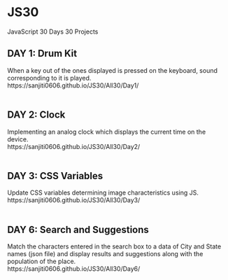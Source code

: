 # JS30
JavaScript 30 Days 30 Projects
<h2> DAY 1: Drum Kit</h5>
When a key out of the ones displayed is pressed on the keyboard, sound corresponding to it is played. <br>
<href> https://sanjiti0606.github.io/JS30/All30/Day1/ </href> <br>
<br>
<h2> DAY 2: Clock</h5>
Implementing an analog clock which displays the current time on the device. <br>
<href> https://sanjiti0606.github.io/JS30/All30/Day2/ </href> <br>
<br>
<h2> DAY 3: CSS Variables</h5>
Update CSS variables determining image characteristics using JS. <br>
<href> https://sanjiti0606.github.io/JS30/All30/Day3/ </href> <br>
<br>
<h2> DAY 6: Search and Suggestions</h5>
Match the characters entered in the search box to a data of City and State names (json file) and display results and suggestions along with the population of the place. <br>
<href> https://sanjiti0606.github.io/JS30/All30/Day6/ </href> <br>
